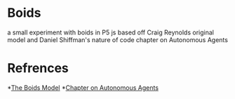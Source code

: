 # Boids
a small experiment with boids in P5 js based off Craig Reynolds original model and Daniel Shiffman's nature of code chapter on Autonomous Agents

# Refrences
*[The Boids Model](https://www.red3d.com/cwr/boids/ "Craig Reynolds's blog post")
*[Chapter on Autonomous Agents](https://natureofcode.com/book/chapter-6-autonomous-agents/ "Daniel Shiffman's The nature of code")
